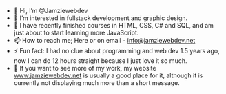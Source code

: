 - 👋 Hi, I’m @Jamziewebdev
- 👀 I’m interested in fullstack development and graphic design.
- 🌱 I have recently finished courses in HTML, CSS, C# and SQL, and am just about to start learning more JavaScript.
- 📫 How to reach me; Here or on email - info@jamziewebdev.net
- ⚡ Fun fact: I had no clue about programming and web dev 1.5 years ago, now I can do 12 hours straight because I just love it so much.
- 🔎 If you want to see more of my work, my website www.jamziewebdev.net is usually a good place for it, although it is currently not displaying much more than a short message.

<!---
Jamziewebdev/Jamziewebdev is a ✨ special ✨ repository because its `README.md` (this file) appears on your GitHub profile.
You can click the Preview link to take a look at your changes.
--->
